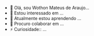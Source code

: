 - 👋 Olá, sou Wothon Mateus de Araujo...
- 👀 Estou interessado em ...
- 🌱 Atualmente estou aprendendo ...
- 💞️ Procuro colaborar em  ...
- ⚡ Curiosidade:: ...

<!---
Wothon Mateus/lWothon Mateus is a  special repository because its README.md` (th is file) apears on your GitHub profile.
You can clicking the Preview link to take a look at your changs. 
--->
